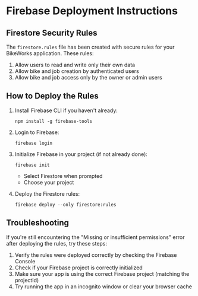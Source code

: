 # Firebase Deployment Instructions

## Firestore Security Rules

The `firestore.rules` file has been created with secure rules for your BikeWorks application. These rules:

1. Allow users to read and write only their own data
2. Allow bike and job creation by authenticated users
3. Allow bike and job access only by the owner or admin users

## How to Deploy the Rules

1. Install Firebase CLI if you haven't already:
   ```
   npm install -g firebase-tools
   ```

2. Login to Firebase:
   ```
   firebase login
   ```

3. Initialize Firebase in your project (if not already done):
   ```
   firebase init
   ```
   - Select Firestore when prompted
   - Choose your project

4. Deploy the Firestore rules:
   ```
   firebase deploy --only firestore:rules
   ```

## Troubleshooting

If you're still encountering the "Missing or insufficient permissions" error after deploying the rules, try these steps:

1. Verify the rules were deployed correctly by checking the Firebase Console
2. Check if your Firebase project is correctly initialized
3. Make sure your app is using the correct Firebase project (matching the projectId)
4. Try running the app in an incognito window or clear your browser cache 